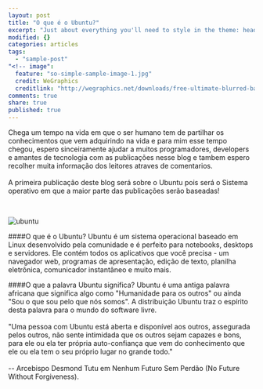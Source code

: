 ```yaml
---
layout: post
title: "O que é o Ubuntu?"
excerpt: "Just about everything you'll need to style in the theme: headings, paragraphs, blockquotes, tables, code blocks, and more."
modified: {}
categories: articles
tags: 
  - "sample-post"
"<!-- image": 
  feature: "so-simple-sample-image-1.jpg"
  credit: WeGraphics
  creditlink: "http://wegraphics.net/downloads/free-ultimate-blurred-background-pack/ -->"
comments: true
share: true
published: true
---
```


Chega um tempo na vida em que o ser humano tem de partilhar os conhecimentos que vem adquirindo na vida e para mim esse tempo chegou, espero sinceiramente ajudar a muitos programadores, developers e amantes de tecnologia com as publicações nesse blog e tambem espero recolher muita informação dos leitores atraves de comentarios.
<br/><br/>
A primeira publicação deste blog será sobre o Ubuntu pois será o Sistema operativo em que a maior parte das publicações serão baseadas!

<br/>

![ubuntu](http://www.theinquirer.net/IMG/348/303348/canonical-ubuntu-logo-1.jpg)


####O que é o Ubuntu?
Ubuntu é um sistema operacional baseado em Linux desenvolvido pela comunidade e é perfeito para notebooks, desktops e servidores. Ele contém todos os aplicativos que você precisa - um navegador web, programas de apresentação, edição de texto, planilha eletrônica, comunicador instantâneo e muito mais.


####O que a palavra Ubuntu significa?
Ubuntu é uma antiga palavra africana que significa algo como "Humanidade para os outros" ou ainda "Sou o que sou pelo que nós somos". A distribuição Ubuntu traz o espírito desta palavra para o mundo do software livre.
<br/><br/>
"Uma pessoa com Ubuntu está aberta e disponível aos outros, assegurada pelos outros, não sente intimidada que os outros sejam capazes e bons, para ele ou ela ter própria auto-confiança que vem do conhecimento que ele ou ela tem o seu próprio lugar no grande todo."
<br/><br/>
-- Arcebispo Desmond Tutu em Nenhum Futuro Sem Perdão (No Future Without Forgiveness).